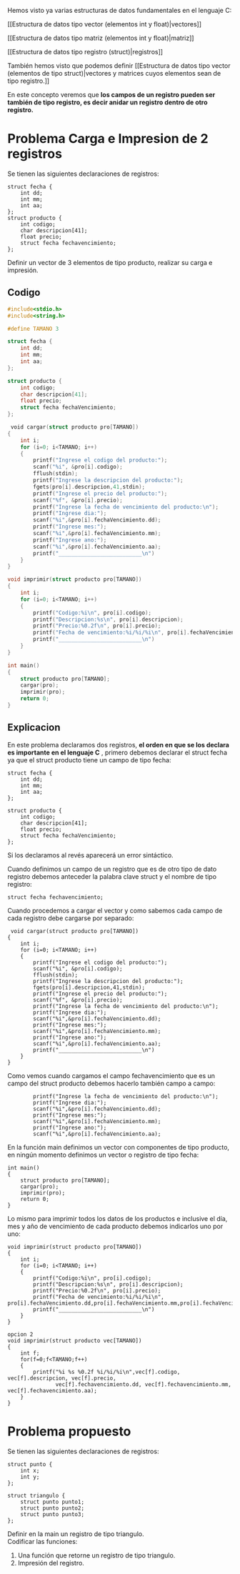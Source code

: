 Hemos visto ya varias estructuras de datos fundamentales en el lenguaje C:

[[Estructura de datos tipo vector (elementos int y float)|vectores]]

[[Estructura de datos tipo matriz (elementos int y float)|matriz]]

[[Estructura de datos tipo registro (struct)|registros]]

También hemos visto que podemos definir [[Estructura de datos tipo vector (elementos de tipo struct)|vectores y matrices cuyos elementos sean de tipo registro.]]

En este concepto veremos que **los campos de un registro pueden ser también de tipo registro, es decir anidar un registro dentro de otro registro.**
# Problema Carga e Impresion de 2 registros
Se tienen las siguientes declaraciones de registros:

```
struct fecha {
    int dd;
    int mm;
    int aa;
};
struct producto {
    int codigo;
    char descripcion[41];
    float precio;
    struct fecha fechavencimiento;
}; 

```
Definir un vector de 3 elementos de tipo producto, realizar su carga e impresión.

## Codigo
```Ejercicio139.c
#include<stdio.h>
#include<string.h>

#define TAMANO 3

struct fecha {
    int dd;
    int mm;
    int aa;
};

struct producto {
    int codigo;
    char descripcion[41];
    float precio;
    struct fecha fechaVencimiento;
};

 void cargar(struct producto pro[TAMANO])
{
    int i;
    for (i=0; i<TAMANO; i++)
    {
        printf("Ingrese el codigo del producto:");
        scanf("%i", &pro[i].codigo);
        fflush(stdin);
        printf("Ingrese la descripcion del producto:");
        fgets(pro[i].descripcion,41,stdin);
        printf("Ingrese el precio del producto:");
        scanf("%f", &pro[i].precio);
        printf("Ingrese la fecha de vencimiento del producto:\n");
        printf("Ingrese dia:");
        scanf("%i",&pro[i].fechaVencimiento.dd);
        printf("Ingrese mes:");
        scanf("%i",&pro[i].fechaVencimiento.mm);
        printf("Ingrese ano:");
        scanf("%i",&pro[i].fechaVencimiento.aa);
        printf("__________________________\n")
    }
}

void imprimir(struct producto pro[TAMANO])
{
    int i;
    for (i=0; i<TAMANO; i++)
    {
        printf("Codigo:%i\n", pro[i].codigo);
        printf("Descripcion:%s\n", pro[i].descripcion);
        printf("Precio:%0.2f\n", pro[i].precio);
        printf("Fecha de vencimiento:%i/%i/%i\n", pro[i].fechaVencimiento.dd,pro[i].fechaVencimiento.mm,pro[i].fechaVencimiento.aa);
        printf("__________________________\n")
    }
}  

int main()
{
    struct producto pro[TAMANO];
    cargar(pro);
    imprimir(pro);
    return 0;
}
```
## Explicacion
En este problema declaramos dos registros, **el orden en que se los declara es importante en el lenguaje C** , primero debemos declarar el struct fecha ya que el struct producto tiene un campo de tipo fecha:
```
struct fecha {
    int dd;
    int mm;
    int aa;
};

struct producto {
    int codigo;
    char descripcion[41];
    float precio;
    struct fecha fechaVencimiento;
};
```

Si los declaramos al revés aparecerá un error sintáctico.

Cuando definimos un campo de un registro que es de otro tipo de dato registro debemos anteceder la palabra clave struct y el nombre de tipo registro:

    struct fecha fechavencimiento;

Cuando procedemos a cargar el vector y como sabemos cada campo de cada registro debe cargarse por separado:

```
 void cargar(struct producto pro[TAMANO])
{
    int i;
    for (i=0; i<TAMANO; i++)
    {
        printf("Ingrese el codigo del producto:");
        scanf("%i", &pro[i].codigo);
        fflush(stdin);
        printf("Ingrese la descripcion del producto:");
        fgets(pro[i].descripcion,41,stdin);
        printf("Ingrese el precio del producto:");
        scanf("%f", &pro[i].precio);
        printf("Ingrese la fecha de vencimiento del producto:\n");
        printf("Ingrese dia:");
        scanf("%i",&pro[i].fechaVencimiento.dd);
        printf("Ingrese mes:");
        scanf("%i",&pro[i].fechaVencimiento.mm);
        printf("Ingrese ano:");
        scanf("%i",&pro[i].fechaVencimiento.aa);
        printf("__________________________\n")
    }
}
```

Como vemos cuando cargamos el campo fechavencimiento que es un campo del struct producto debemos hacerlo también campo a campo:

```
        printf("Ingrese la fecha de vencimiento del producto:\n");
        printf("Ingrese dia:");
        scanf("%i",&pro[i].fechaVencimiento.dd);
        printf("Ingrese mes:");
        scanf("%i",&pro[i].fechaVencimiento.mm);
        printf("Ingrese ano:");
        scanf("%i",&pro[i].fechaVencimiento.aa);
```

En la función main definimos un vector con componentes de tipo producto, en ningún momento definimos un vector o registro de tipo fecha:

```
int main()
{
    struct producto pro[TAMANO];
    cargar(pro);
    imprimir(pro);
    return 0;
}
```

Lo mismo para imprimir todos los datos de los productos e inclusive el día, mes y año de vencimiento de cada producto debemos indicarlos uno por uno:

```
void imprimir(struct producto pro[TAMANO])
{
    int i;
    for (i=0; i<TAMANO; i++)
    {
        printf("Codigo:%i\n", pro[i].codigo);
        printf("Descripcion:%s\n", pro[i].descripcion);
        printf("Precio:%0.2f\n", pro[i].precio);
        printf("Fecha de vencimiento:%i/%i/%i\n", pro[i].fechaVencimiento.dd,pro[i].fechaVencimiento.mm,pro[i].fechaVencimiento.aa);
        printf("__________________________\n")
    }
} 

opcion 2
void imprimir(struct producto vec[TAMANO])
{
    int f;
    for(f=0;f<TAMANO;f++)
    {
        printf("%i %s %0.2f %i/%i/%i\n",vec[f].codigo, vec[f].descripcion, vec[f].precio,
               vec[f].fechavencimiento.dd, vec[f].fechavencimiento.mm, vec[f].fechavencimiento.aa);
    }
}
```
# Problema propuesto

Se tienen las siguientes declaraciones de registros:

```
struct punto {
    int x;
    int y;
};

struct triangulo {
    struct punto punto1;
    struct punto punto2;
    struct punto punto3;
};
```

Definir en la main un registro de tipo triangulo.  
Codificar las funciones:  
1. Una función que retorne un registro de tipo triangulo.  
2. Impresión del registro.